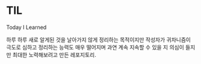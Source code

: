 # TIL
Today I Learned

하루 하루 새로 알게된 것을 날아가지 않게 정리하는 목적이지만 작성자가 귀차니즘이 극도로 심하고 정리하는 능력도 매우 떨어지며 과연 계속 지속할 수 있을 지 의심이 들지만 최대한 노력해보려고 만든 레포지토리.
